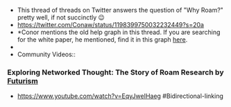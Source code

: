 - This thread of threads on Twitter answers the question of "Why Roam?" pretty well, if not succinctly 😉
- https://twitter.com/Conaw/status/1198399750032232449?s=20a
- *Conor mentions the old help graph in this thread. If you are searching for the white paper, he mentioned, find it in this graph [here](White%20Paper.md).
- 
- Community Videos::
### Exploring Networked Thought: The Story of Roam Research by [Futurism](Futurism.md)
- <https://www.youtube.com/watch?v=EqyJweIHaeg>
#Bidirectional-linking